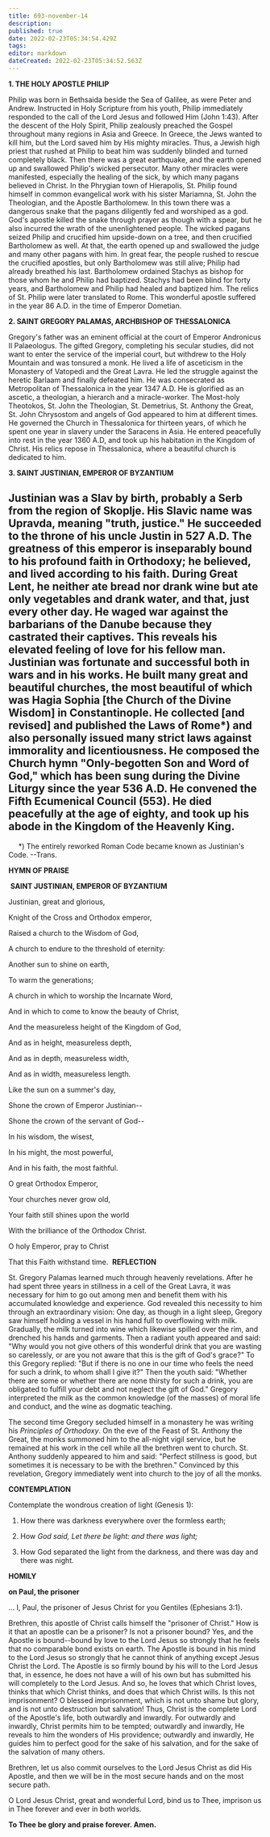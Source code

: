 ```yaml
---
title: 693-november-14
description: 
published: true
date: 2022-02-23T05:34:54.429Z
tags: 
editor: markdown
dateCreated: 2022-02-23T05:34:52.563Z
---
```



**1. THE HOLY APOSTLE PHILIP**

Philip was born in Bethsaida beside the Sea of Galilee, as were Peter and Andrew. Instructed in Holy Scripture from his youth, Philip immediately responded to the call of the Lord Jesus and followed Him (John 1:43). After the descent of the Holy Spirit, Philip zealously preached the Gospel throughout many regions in Asia and Greece. In Greece, the Jews wanted to kill him, but the Lord saved him by His mighty miracles. Thus, a Jewish high priest that rushed at Philip to beat him was suddenly blinded and turned completely black. Then there was a great earthquake, and the earth opened up and swallowed Philip's wicked persecutor. Many other miracles were manifested, especially the healing of the sick, by which many pagans believed in Christ. In the Phrygian town of Hierapolis, St. Philip found himself in common evangelical work with his sister Mariamna, St. John the Theologian, and the Apostle Bartholomew. In this town there was a dangerous snake that the pagans diligently fed and worshiped as a god. God's apostle killed the snake through prayer as though with a spear, but he also incurred the wrath of the unenlightened people. The wicked pagans seized Philip and crucified him upside-down on a tree, and then crucified Bartholomew as well. At that, the earth opened up and swallowed the judge and many other pagans with him. In great fear, the people rushed to rescue the crucified apostles, but only Bartholomew was still alive; Philip had already breathed his last. Bartholomew ordained Stachys as bishop for those whom he and Philip had baptized. Stachys had been blind for forty years, and Bartholomew and Philip had healed and baptized him. The relics of St. Philip were later translated to Rome. This wonderful apostle suffered in the year 86 A.D. in the time of Emperor Dometian.

**2. SAINT GREGORY PALAMAS, ARCHBISHOP OF THESSALONICA**

Gregory's father was an eminent official at the court of Emperor Andronicus II Palaeologus. The gifted Gregory, completing his secular studies, did not want to enter the service of the imperial court, but withdrew to the Holy Mountain and was tonsured a monk. He lived a life of asceticism in the Monastery of Vatopedi and the Great Lavra. He led the struggle against the heretic Barlaam and finally defeated him. He was consecrated as Metropolitan of Thessalonica in the year 1347 A.D. He is glorified as an ascetic, a theologian, a hierarch and a miracle-worker. The Most-holy Theotokos, St. John the Theologian, St. Demetrius, St. Anthony the Great, St. John Chrysostom and angels of God appeared to him at different times. He governed the Church in Thessalonica for thirteen years, of which he spent one year in slavery under the Saracens in Asia. He entered peacefully into rest in the year 1360 A.D, and took up his habitation in the Kingdom of Christ. His relics repose in Thessalonica, where a beautiful church is dedicated to him. 

**3. SAINT JUSTINIAN, EMPEROR OF BYZANTIUM**

Justinian was a Slav by birth, probably a Serb from the region of Skoplje. His Slavic name was Upravda, meaning "truth, justice." He succeeded to the throne of his uncle Justin in 527 A.D. The greatness of this emperor is inseparably bound to his profound faith in Orthodoxy; he believed, and lived according to his faith. During Great Lent, he neither ate bread nor drank wine but ate only vegetables and drank water, and that, just every other day. He waged war against the barbarians of the Danube because they castrated their captives. This reveals his elevated feeling of love for his fellow man. Justinian was fortunate and successful both in wars and in his works. He built many great and beautiful churches, the most beautiful of which was Hagia Sophia [the Church of the Divine Wisdom] in Constantinople. He collected [and revised] and published the Laws of Rome*) and also personally issued many strict laws against immorality and licentiousness. He composed the Church hymn "Only-begotten Son and Word of God," which has been sung during the Divine Liturgy since the year 536 A.D. He convened the Fifth Ecumenical Council (553). He died peacefully at the age of eighty, and took up his abode in the Kingdom of the Heavenly King.
--------------------
     *) The entirely reworked Roman Code became known as Justinian's Code. --Trans.



**HYMN OF PRAISE**

 **SAINT JUSTINIAN, EMPEROR OF BYZANTIUM**

Justinian, great and glorious,

Knight of the Cross and Orthodox emperor,

Raised a church to the Wisdom of God,

A church to endure to the threshold of eternity:

Another sun to shine on earth,

To warm the generations;

A church in which to worship the Incarnate Word,

And in which to come to know the beauty of Christ,

And the measureless height of the Kingdom of God,

And as in height, measureless depth,

And as in depth, measureless width,

And as in width, measureless length.

Like the sun on a summer's day,

Shone the crown of Emperor Justinian--

Shone the crown of the servant of God--

In his wisdom, the wisest,

In his might, the most powerful,

And in his faith, the most faithful.

O great Orthodox Emperor,

Your churches never grow old,

Your faith still shines upon the world

With the brilliance of the Orthodox Christ.

O holy Emperor, pray to Christ

That this Faith withstand time. 
**REFLECTION**

St. Gregory Palamas learned much through heavenly revelations. After he had spent three years in stillness in a cell of the Great Lavra, it was necessary for him to go out among men and benefit them with his accumulated knowledge and experience. God revealed this necessity to him through an extraordinary vision: One day, as though in a light sleep, Gregory saw himself holding a vessel in his hand full to overflowing with milk. Gradually, the milk turned into wine which likewise spilled over the rim, and drenched his hands and garments. Then a radiant youth appeared and said: "Why would you not give others of this wonderful drink that you are wasting so carelessly, or are you not aware that this is the gift of God's grace?" To this Gregory replied: "But if there is no one in our time who feels the need for such a drink, to whom shall I give it?" Then the youth said: "Whether there are some or whether there are none thirsty for such a drink, you are obligated to fulfill your debt and not neglect the gift of God." Gregory interpreted the milk as the common knowledge (of the masses) of moral life and conduct, and the wine as dogmatic teaching.

The second time Gregory secluded himself in a monastery he was writing his *Principles of Orthodoxy*. On the eve of the Feast of St. Anthony the Great, the monks summoned him to the all-night vigil service, but he remained at his work in the cell while all the brethren went to church. St. Anthony suddenly appeared to him and said: "Perfect stillness is good, but sometimes it is necessary to be with the brethren." Convinced by this revelation, Gregory immediately went into church to the joy of all the monks.



**CONTEMPLATION**

Contemplate the wondrous creation of light (Genesis 1):

1.  How there was darkness everywhere over the formless earth;

1.  How *God said, Let there be light: and there was light;*

1.  How God separated the light from the darkness, and there was day and there was night.



**HOMILY**

**on Paul, the prisoner**

… I, Paul, the prisoner of Jesus Christ for you Gentiles (Ephesians 3:1).

Brethren, this apostle of Christ calls himself the "prisoner of Christ." How is it that an apostle can be a prisoner? Is not a prisoner bound? Yes, and the Apostle is bound--bound by love to the Lord Jesus so strongly that he feels that no comparable bond exists on earth. The Apostle is bound in his mind to the Lord Jesus so strongly that he cannot think of anything except Jesus Christ the Lord. The Apostle is so firmly bound by his will to the Lord Jesus that, in essence, he does not have a will of his own but has submitted his will completely to the Lord Jesus. And so, he loves that which Christ loves, thinks that which Christ thinks, and does that which Christ wills. Is this not imprisonment? O blessed imprisonment, which is not unto shame but glory, and is not unto destruction but salvation! Thus, Christ is the complete Lord of the Apostle's life, both outwardly and inwardly. For outwardly and inwardly, Christ permits him to be tempted; outwardly and inwardly, He reveals to him the wonders of His providence; outwardly and inwardly, He guides him to perfect good for the sake of his salvation, and for the sake of the salvation of many others.

Brethren, let us also commit ourselves to the Lord Jesus Christ as did His Apostle, and then we will be in the most secure hands and on the most secure path.

O Lord Jesus Christ, great and wonderful Lord, bind us to Thee, imprison us in Thee forever and ever in both worlds.

**To Thee be glory and praise forever. Amen.**

